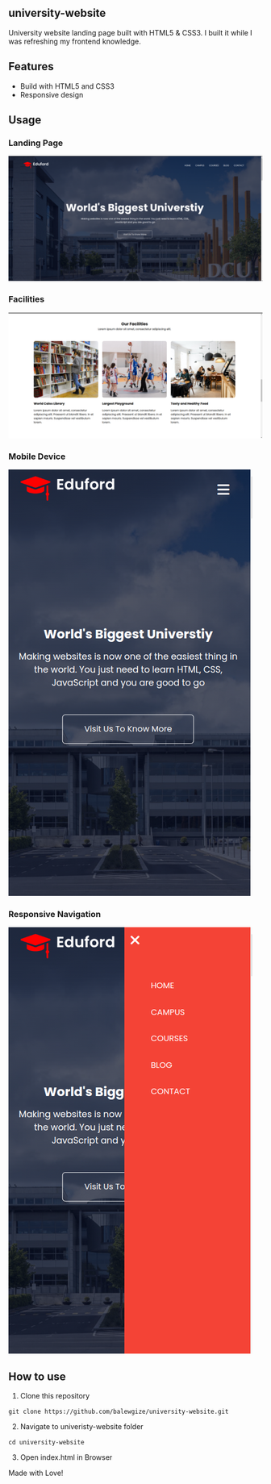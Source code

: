 ## university-website

University website landing page built with HTML5 &amp; CSS3. I built it while I was refreshing my frontend knowledge.

## Features

- Build with HTML5 and CSS3
- Responsive design

## Usage

### Landing Page
![Alt text](images/home.png?raw=true "Landing Page")

### Facilities
![Alt text](images/facilities.png?raw=true "Facilities")

### Mobile Device
![Alt text](images/mobile.png?raw=true "Mobile device")

### Responsive Navigation
![Alt text](images/nav.png?raw=true "Navigation")



## How to use

1. Clone this repository
```
git clone https://github.com/balewgize/university-website.git
```

2. Navigate to univeristy-website folder
```
cd university-website
```
3. Open index.html in Browser

Made with Love!